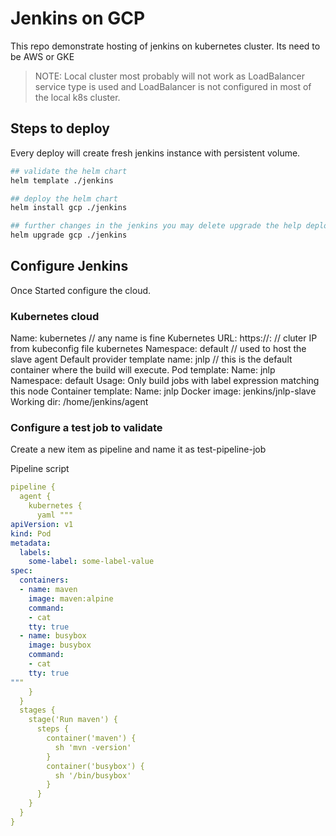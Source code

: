 # Jenkins on GCP

This repo demonstrate hosting of jenkins on kubernetes cluster. Its need to be AWS or GKE

> NOTE: Local cluster most probably will not work as LoadBalancer service type is used and LoadBalancer is not configured in most of the local k8s cluster.

## Steps to deploy

Every deploy will create fresh jenkins instance with persistent volume.

```sh
## validate the helm chart
helm template ./jenkins

## deploy the helm chart
helm install gcp ./jenkins

## further changes in the jenkins you may delete upgrade the help deployment
helm upgrade gcp ./jenkins
```

## Configure Jenkins

Once Started configure the cloud.

### Kubernetes cloud

Name: kubernetes // any name is fine
Kubernetes URL: https://<ip>:<port> // cluter IP from kubeconfig file
kubernetes Namespace: default // used to host the slave agent
Default provider template name: jnlp // this is the default container where the build will execute.
Pod template:
  Name: jnlp
  Namespace: default
  Usage: Only build jobs with label expression matching this node
  Container template:
    Name: jnlp
    Docker image: jenkins/jnlp-slave
    Working dir: /home/jenkins/agent

### Configure a test job to validate

Create a new item as pipeline and name it as test-pipeline-job

Pipeline script

```yaml
pipeline {
  agent {
    kubernetes {
      yaml """
apiVersion: v1
kind: Pod
metadata:
  labels:
    some-label: some-label-value
spec:
  containers:
  - name: maven
    image: maven:alpine
    command:
    - cat
    tty: true
  - name: busybox
    image: busybox
    command:
    - cat
    tty: true
"""
    }
  }
  stages {
    stage('Run maven') {
      steps {
        container('maven') {
          sh 'mvn -version'
        }
        container('busybox') {
          sh '/bin/busybox'
        }
      }
    }
  }
}
```
